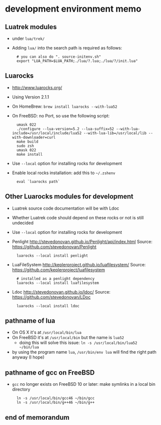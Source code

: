 # development environment memo

## Luatrek modules

* under `lua/trek/`

* Adding `lua/` into the search path is required as follows:

        # you can also do ". source-initenv.sh"
        export "LUA_PATH=$LUA_PATH;./lua/?.lua;./lua/?/init.lua"

## Luarocks

* http://www.luarocks.org/
* Using Version 2.1.1
* On HomeBrew: `brew install luarocks --with-lua52`
* On FreeBSD: no Port, so use the following script:

        umask 022
        ./configure --lua-version=5.2 --lua-suffix=52 --with-lua-include=/usr/local/include/lua52 --with-lua-lib=/usr/local/lib --with-downloader=curl
        make build
        sudo zsh
        umask 022
        make install

* Use `--local` option for installing rocks for development
* Enable local rocks installation: add this to `~/.zshenv`

        eval `luarocks path`

## Other Luarocks modules for development

* Luatrek source code documentation will be with Ldoc
* Whether Luatrek code should depend on these rocks or not is still undecided
* Use `--local` option for installing rocks for development

* Penlight <http://stevedonovan.github.io/Penlight/api/index.html> Source: <https://github.com/stevedonovan/Penlight>

        luarocks --local install penlight

* LuaFileSystem <http://keplerproject.github.io/luafilesystem/> Source: <https://github.com/keplerproject/luafilesystem>

        # installed as a penlight dependency
        luarocks --local install luafilesystem

* Ldoc <http://stevedonovan.github.io/ldoc/> Source: <https://github.com/stevedonovan/LDoc>

        luarocks --local install ldoc

## pathname of lua

* On OS X it's at `/usr/local/bin/lua`
* On FreeBSD it's at `/usr/local/bin` but the name is `lua52`
    * doing this will solve this issue: `ln -s /usr/local/bin/lua52 ~/bin/lua`
* by using the program name `lua`, `/usr/bin/env lua` will find the right path anyway (I hope)

## pathname of gcc on FreeBSD

* `gcc` no longer exists on FreeBSD 10 or later: make symlinks in a local bin directory

        ln -s /usr/local/bin/gcc46 ~/bin/gcc
        ln -s /usr/local/bin/g++46 ~/bin/g++

## end of memorandum
